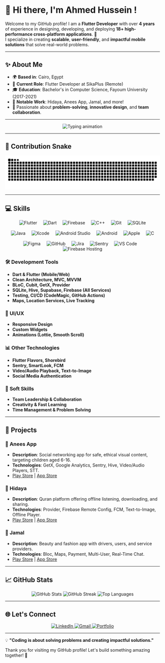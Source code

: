 # 👋 Hi there, I'm Ahmed Hussein !  

Welcome to my GitHub profile! I am a **Flutter Developer** with over **4 years** of experience in designing, developing, and deploying **18+ high-performance cross-platform applications**. 🚀  
I specialize in creating **scalable**, **user-friendly**, and **impactful mobile solutions** that solve real-world problems.

---


## ✨ About Me  
- 🌍 **Based in**: Cairo, Egypt  
- 💼 **Current Role**: Flutter Developer at SikaPlus (Remote)  
- 🎓 **Education**: Bachelor's in Computer Science, Fayoum University (2017-2021)  
- 📱 **Notable Work**: Hidaya, Anees App, Jamal, and more!  
- 🌟 Passionate about **problem-solving**, **innovative design**, and **team collaboration**.  

---

<div align="center">
  <img src="https://readme-typing-svg.herokuapp.com?color=F75C7E&lines=Flutter+Mobile+Developer;Cross-Platform+App+Expert;Firebase+%26+Supabase+Specialist;Always+Learning!&center=true&width=500&height=50" alt="Typing animation" />
</div>

---
## 🐍 Contribution Snake  
<div align="center">
  <img src="https://raw.githubusercontent.com/Platane/snk/output/github-contribution-grid-snake.svg" alt="Snake Animation" />
</div>

---

## 💻 Skills  

<div align="center">
  <!-- Row 1 -->
  <img src="https://cdn.jsdelivr.net/gh/devicons/devicon/icons/flutter/flutter-original.svg" height="50" alt="Flutter" />
  &nbsp;&nbsp;&nbsp;
  <img src="https://cdn.jsdelivr.net/gh/devicons/devicon/icons/dart/dart-original.svg" height="50" alt="Dart" />
  &nbsp;&nbsp;&nbsp;
  <img src="https://cdn.jsdelivr.net/gh/devicons/devicon/icons/firebase/firebase-plain.svg" height="50" alt="Firebase" />
  &nbsp;&nbsp;&nbsp;
  <img src="https://cdn.jsdelivr.net/gh/devicons/devicon/icons/cplusplus/cplusplus-original.svg" height="50" alt="C++" />
  &nbsp;&nbsp;&nbsp;
  <img src="https://cdn.jsdelivr.net/gh/devicons/devicon/icons/git/git-original.svg" height="50" alt="Git" />
  &nbsp;&nbsp;&nbsp;
  <img src="https://cdn.jsdelivr.net/gh/devicons/devicon/icons/sqlite/sqlite-original.svg" height="50" alt="SQLite" />
  <br /><br /> <!-- Vertical Spacing -->

  <!-- Row 2 -->
  <img src="https://cdn.jsdelivr.net/gh/devicons/devicon/icons/java/java-original.svg" height="50" alt="Java" />
  &nbsp;&nbsp;&nbsp;
  <img src="https://cdn.jsdelivr.net/gh/devicons/devicon@latest/icons/xcode/xcode-original.svg" height="50" alt="Xcode" />
  &nbsp;&nbsp;&nbsp;
  <img src="https://cdn.jsdelivr.net/gh/devicons/devicon@latest/icons/androidstudio/androidstudio-original.svg" height="50" alt="Android Studio" />
  &nbsp;&nbsp;&nbsp;
  <img src="https://cdn.jsdelivr.net/gh/devicons/devicon@latest/icons/android/android-plain-wordmark.svg" height="50" alt="Android" />
  &nbsp;&nbsp;&nbsp;
  <img src="https://cdn.jsdelivr.net/gh/devicons/devicon@latest/icons/apple/apple-original.svg" height="50" alt="Apple" />
  &nbsp;&nbsp;&nbsp;
  <img src="https://cdn.jsdelivr.net/gh/devicons/devicon@latest/icons/c/c-original.svg" height="50" alt="C" />
  <br /><br /> <!-- Vertical Spacing -->

  <!-- Row 3 -->
  <img src="https://cdn.jsdelivr.net/gh/devicons/devicon@latest/icons/figma/figma-original.svg" height="50" alt="Figma" />
  &nbsp;&nbsp;&nbsp;
  <img src="https://cdn.jsdelivr.net/gh/devicons/devicon@latest/icons/github/github-original-wordmark.svg" height="50" alt="GitHub" />
  &nbsp;&nbsp;&nbsp;
  <img src="https://cdn.jsdelivr.net/gh/devicons/devicon@latest/icons/jira/jira-original-wordmark.svg" height="50" alt="Jira" />
  &nbsp;&nbsp;&nbsp;
  <img src="https://cdn.jsdelivr.net/gh/devicons/devicon@latest/icons/sentry/sentry-original-wordmark.svg" height="50" alt="Sentry" />
  &nbsp;&nbsp;&nbsp;
  <img src="https://cdn.jsdelivr.net/gh/devicons/devicon/icons/vscode/vscode-original.svg" height="50" alt="VS Code" />
  &nbsp;&nbsp;&nbsp;
  <img src="https://img.icons8.com/color/50/000000/google-cloud-platform.png" height="50" alt="Firebase Hosting" />
</div>




### 🛠 **Development Tools**
- **Dart & Flutter (Mobile/Web)**  
- **Clean Architecture, MVC, MVVM**  
- **BLoC, Cubit, GetX, Provider**  
- **SQLite, Hive, Supabase, Firebase (All Services)**  
- **Testing, CI/CD (CodeMagic, GitHub Actions)**  
- **Maps, Location Services, Live Tracking**  

### 🎨 **UI/UX**
- **Responsive Design**  
- **Custom Widgets**  
- **Animations (Lottie, Smooth Scroll)**  

### 📊 **Other Technologies**
- **Flutter Flavors, Shorebird**  
- **Sentry, SmartLook, FCM**  
- **Video/Audio Playback, Text-to-Image**  
- **Social Media Authentication**  

### 🧩 **Soft Skills**
- **Team Leadership & Collaboration**  
- **Creativity & Fast Learning**  
- **Time Management & Problem Solving**  

---

## 🚀 Projects  

### 📱 **Anees App**  
- **Description**: Social networking app for safe, ethical visual content, targeting children aged 6-16.  
- **Technologies**: GetX, Google Analytics, Sentry, Hive, Video/Audio Players, STT.  
- [Play Store](https://play.google.com/store/apps/details?id=com.Sikka_Plue.anees) | [App Store](https://apps.apple.com/eg/app/%D8%A7%D9%86%D9%8A%D8%B3/id6476808032)

### 🌟 **Hidaya**  
- **Description**: Quran platform offering offline listening, downloading, and sharing.  
- **Technologies**: Provider, Firebase Remote Config, FCM, Text-to-Image, Offline Player.  
- [Play Store](https://play.google.com/store/apps/details?id=com.Hidayat.hidaya) | [App Store](https://apps.apple.com/eg/app/hidayaa-%D9%87%D8%AF%D8%A7%D9%8A%D8%A9/id6446518202)

### 💼 **Jamal**  
- **Description**: Beauty and fashion app with drivers, users, and service providers.  
- **Technologies**: Bloc, Maps, Payment, Multi-User, Real-Time Chat.  
- [Play Store](https://play.google.com/store/apps/details?id=com.MR_Code.jamal) | [App Store](https://apps.apple.com/eg/app/jamalapplication/id6474217753)

---

## 📈 GitHub Stats  

<div align="center">
  <img src="https://github-readme-stats.vercel.app/api?username=AhmedHussein22&show_icons=true&theme=radical" height="150" alt="GitHub Stats" />
  <img src="https://github-readme-streak-stats.herokuapp.com/?user=AhmedHussein22&theme=radical" height="150" alt="GitHub Streak" />
  <img src="https://github-readme-stats.vercel.app/api/top-langs/?username=AhmedHussein22&layout=compact&theme=radical" height="150" alt="Top Languages" />
</div>

---

## 🌐 Let's Connect  

<div align="center">
  <a href="https://www.linkedin.com/in/ahmed-hussein-66b1b71a5/" target="_blank">
    <img src="https://img.shields.io/badge/LinkedIn-Ahmed%20Hussein-blue?style=for-the-badge&logo=linkedin" height="35" alt="LinkedIn" />
  </a>
  <a href="mailto:Ahmed.dev229@gmail.com">
    <img src="https://img.shields.io/badge/Email-Ahmed.dev229@gmail.com-D14836?style=for-the-badge&logo=gmail" height="35" alt="Gmail" />
  </a>
  <a href="https://ahmed-portfolio-4ccaa.web.app/">
    <img src="https://img.shields.io/badge/Portfolio-Visit-blueviolet?style=for-the-badge&logo=web" height="35" alt="Portfolio" />
  </a>
</div>

---



💡 **"Coding is about solving problems and creating impactful solutions."**  

Thank you for visiting my GitHub profile! Let's build something amazing together! 🚀
